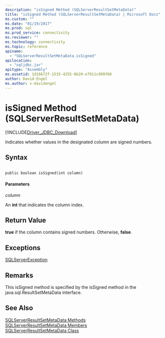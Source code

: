 ```yaml
---
description: "isSigned Method (SQLServerResultSetMetaData)"
title: "isSigned Method (SQLServerResultSetMetaData) | Microsoft Docs"
ms.custom: ""
ms.date: "01/19/2017"
ms.prod: sql
ms.prod_service: connectivity
ms.reviewer: ""
ms.technology: connectivity
ms.topic: reference
apiname: 
  - "SQLServerResultSetMetaData.isSigned"
apilocation: 
  - "sqljdbc.jar"
apitype: "Assembly"
ms.assetid: 1d16672f-1515-4255-8b20-e7911c999f60
author: David-Engel
ms.author: v-davidengel
---
```

# isSigned Method (SQLServerResultSetMetaData)
[!INCLUDE[Driver_JDBC_Download](../../../includes/driver_jdbc_download.md)]

  Indicates whether values in the designated column are signed numbers.  
  
## Syntax  
  
```  
  
public boolean isSigned(int column)  
```  
  
#### Parameters  
 *column*  
  
 An **int** that indicates the column index.  
  
## Return Value  
 **true** if the column contains signed numbers. Otherwise, **false**.  
  
## Exceptions  
 [SQLServerException](../../../connect/jdbc/reference/sqlserverexception-class.md)  
  
## Remarks  
 This isSigned method is specified by the isSigned method in the java.sql.ResultSetMetaData interface.  
  
## See Also  
 [SQLServerResultSetMetaData Methods](../../../connect/jdbc/reference/sqlserverresultsetmetadata-methods.md)   
 [SQLServerResultSetMetaData Members](../../../connect/jdbc/reference/sqlserverresultsetmetadata-members.md)   
 [SQLServerResultSetMetaData Class](../../../connect/jdbc/reference/sqlserverresultsetmetadata-class.md)  
  
  

